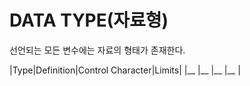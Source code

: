# DATA TYPE(자료형)

선언되는 모든 변수에는 자료의 형태가 존재한다.

|Type|Definition|Control Character|Limits|
|__ |__ |__ |__ |
